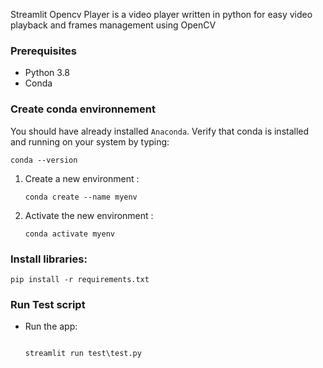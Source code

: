 Streamlit Opencv Player is a video player written in python for easy video playback and frames management using OpenCV

### Prerequisites
- Python 3.8
- Conda

### Create conda environnement
You should have already installed `Anaconda`.
Verify that conda is installed and running on your system by typing:
```
conda --version
```
1. Create a new environment : 
    ```
    conda create --name myenv
    ```
2. Activate the new environment :
    ```
    conda activate myenv
    ```
### Install libraries:
   
   ```
   pip install -r requirements.txt
   ```



### Run Test script 

* Run the app:
    ```
    
    streamlit run test\test.py
    ```
